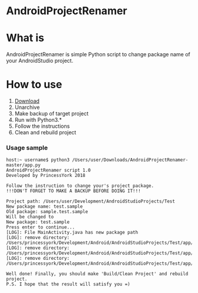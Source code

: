 # AndroidProjectRenamer

# What is
AndroidProjectRenamer is simple Python script to change package name of your AndroidStudio project.

# How to use
1. [Download](https://github.com/PrincessYork/AndroidProjectRenamer/archive/master.zip)
2. Unarchive
3. Make backup of target project
4. Run with Python3.*
5. Follow the instructions
6. Clean and rebuild project

### Usage sample

```
host:~ username$ python3 /Users/user/Downloads/AndroidProjectRenamer-master/app.py
AndroidProjectRenamer script 1.0
Developed by PrincessYork 2018

Follow the instruction to change your's project package.
!!!DON'T FORGET TO MAKE A BACKUP BEFORE DOING IT!!!

Project path: /Users/user/Development/AndroidStudioProjects/Test
New package name: test.sample
Old package: sample.test.sample
Will be changed to
New package: test.sample
Press enter to continue...
[LOG]: File MainActivity.java has new package path
[LOG]: remove directory: /Users/princessyork/Development/Android/AndroidStudioProjects/Test/app/src/androidTest/java/princess
[LOG]: remove directory: /Users/princessyork/Development/Android/AndroidStudioProjects/Test/app/src/test/java/princess
[LOG]: remove directory: /Users/princessyork/Development/Android/AndroidStudioProjects/Test/app/src/main/java/princess

Well done! Finally, you should make 'Build/Clean Project' and rebuild project.
P.S. I hope that the result will satisfy you =)
```
